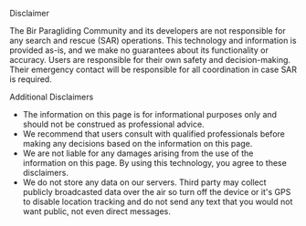 Disclaimer

The Bir Paragliding Community and its developers are not responsible for any search and rescue (SAR) operations. This technology and information is provided as-is, and we make no guarantees about its functionality or accuracy. Users are responsible for their own safety and decision-making. Their emergency contact will be responsible for all coordination in case SAR is required.

Additional Disclaimers

 * The information on this page is for informational purposes only and should not be construed as professional advice.
 * We recommend that users consult with qualified professionals before making any decisions based on the information on this page.
 * We are not liable for any damages arising from the use of the information on this page.
By using this technology, you agree to these disclaimers.
 * We do not store any data on our servers. Third party may collect publicly broadcasted data over the air so turn off the device or it's GPS to disable location tracking and do not send any text that you would not want public, not even direct messages.
